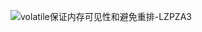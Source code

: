 ![volatile保证内存可见性和避免重排-LZPZA3](https://cdn.jsdelivr.net/gh/DreamCats/imgs@main/uPic/volatile保证内存可见性和避免重排-LZPZA3.png)